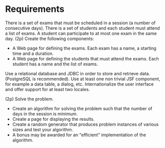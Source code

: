 # Requirements


There is a set of exams that must be scheduled in a session (a number of consecutive days). 
There is a set of students and each student must attend a list of exams. A student can participate to at most one exam in the same day.
(2p) Create the following components:
- A Web page for defining the exams. Each exam has a name, a starting time and a duration.
- A Web page for defining the students that must attend the exams. Each student has a name and the list of exams.


Use a relational database and JDBC in order to store and retrieve data. (PostgreSQL is recommended).
Use at least one non trivial JSF component, for example a data table, a dialog, etc.
Internationalize the user interface and offer support for at least two locales.


(2p) Solve the problem.
- Create an algorithm for solving the problem such that the number of days in the session is minimum.
- Create a page for displaying the results.
- Create a random generator that produces problem instances of various sizes and test your algorithm.
- A bonus may be awarded for an "efficient" implementation of the algorithm.

